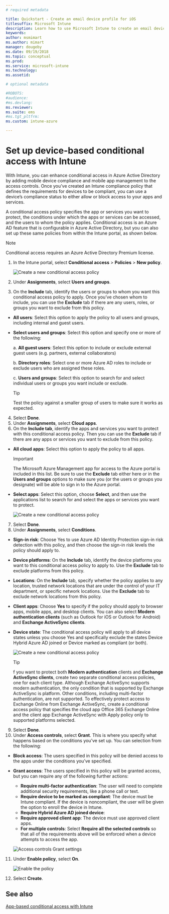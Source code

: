 ```yaml
---
# required metadata

title: Quickstart - Create an email device profile for iOS
titlesuffix: Microsoft Intune
description: Learn how to use Microsoft Intune to create an email device profile so iOS devices can securely connect to company email.
keywords:
author: msmimart
ms.author: mimart
manager: dougeby
ms.date: 09/19/2018
ms.topic: conceptual
ms.prod:
ms.service: microsoft-intune
ms.technology:
ms.assetid: 

# optional metadata

#ROBOTS:
#audience:
#ms.devlang:
ms.reviewer:
ms.suite: ems
#ms.tgt_pltfrm:
ms.custom: intune-azure

---
```


# Set up device-based conditional access with Intune

With Intune, you can enhance conditional access in Azure Active Directory by adding mobile device compliance and mobile app management to the access controls. Once you’ve created an Intune compliance policy that defines the requirements for devices to be compliant, you can use a device’s compliance status to either allow or block access to your apps and services. 

A conditional access policy specifies the app or services you want to protect, the conditions under which the apps or services can be accessed, and the users to whom the policy applies. Conditional access is an Azure AD feature that is configurable in Azure Active Directory, but you can also set up these same policies from within the Intune portal, as shown below.

> [!NOTE]
> Conditional access requires an Azure Active Directory Premium license.

1.	In the Intune portal, select **Conditional access** > **Policies** > **New policy**.
   
    ![Create a new conditional access policy](media/create-conditional-access-intune/create-ca.png)
 
2.	Under **Assignments**, select **Users and groups**. 
3.	On the **Include** tab, identify the users or groups to whom you want this conditional access policy to apply. Once you’ve chosen whom to include, you can use the **Exclude** tab if there are any users, roles, or groups you want to exclude from this policy.
  
   - **All users**: Select this option to apply the policy to all users and groups, including internal and guest users.
  
   - **Select users and groups**: Select this option and specify one or more of the following:
  
     a. **All guest users**: Select this option to include or exclude external guest users (e.g. partners, external collaborators)
      
     b. **Directory roles**: Select one or more Azure AD roles to include or exclude users who are assigned these roles.
      
     c. **Users and groups**: Select this option to search for and select individual users or groups you want include or exclude.
     
      > [!TIP]
      > Test the policy against a smaller group of users to make sure it works as expected.
4.	Select **Done**.
5.	Under **Assignments**, select **Cloud apps**. 
6.	On the **Include tab**, identify the apps and services you want to protect with this conditional access policy. Then you can use the **Exclude** tab if there are any apps or services you want to exclude from this policy.
  - **All cloud apps**: Select this option to apply the policy to all apps.
      > [!IMPORTANT]
      > The Microsoft Azure Management app for access to the Azure portal is included in this list. Be sure to use the **Exclude** tab either here or in the **Users and groups** options to make sure you (or the users or groups you designate) will be able to sign in to the Azure portal. 

  - **Select apps**: Select this option, choose **Select**, and then use the applications list to search for and select the apps or services you want to protect.
    
    ![Create a new conditional access policy](media/create-conditional-access-intune/create-ca-select-apps.png)

7.	Select **Done**.
8.	Under **Assignments**, select **Conditions**.
  - **Sign-in risk**: Choose Yes to use Azure AD Identity Protection sign-in risk detection with this policy, and then choose the sign-in risk levels the policy should apply to.
  - **Device platforms**: On the **Include** tab, identify the device platforms you want to this conditional access policy to apply to. Use the **Exclude** tab to exclude platforms from this policy.
  - **Locations**: On the **Include** tab, specify whether the policy applies to any location, trusted network locations that are under the control of your IT department, or specific network locations. Use the **Exclude** tab to exclude network locations from this policy. 
  - **Client apps**: Choose **Yes** to specify if the policy should apply to browser apps, mobile apps, and desktop clients. You can also select **Modern authentication clients** (such as Outlook for iOS or Outlook for Android) and **Exchange ActiveSync clients**.
  - **Device state**: The conditional access policy will apply to all device states unless you choose Yes and specifically exclude the states Device Hybrid Azure AD joined or Device marked as compliant (or both).
    
    ![Create a new conditional access policy](media/create-conditional-access-intune/create-ca-device-platforms.png)

     > [!TIP]
     > f you want to protect both **Modern authentication** clients and **Exchange ActiveSync clients**, create two separate conditional access policies, one for each client type. Although Exchange ActiveSync supports modern authentication, the only condition that is supported by Exchange ActiveSync is platform. Other conditions, including multi-factor authentication, are not supported. To effectively protect access to Exchange Online from Exchange ActiveSync, create a conditional access policy that specifies the cloud app Office 365 Exchange Online and the client app Exchange ActiveSync with Apply policy only to supported platforms selected.

9.	Select **Done**.
10.	Under **Access controls**, select **Grant**. This is where you specify what happens based on the conditions you’ve set up. You can selection from the following:
  - **Block access**: The users specified in this policy will be denied access to the apps under the conditions you’ve specified.
  - **Grant access**: The users specified in this policy will be granted access, but you can require any of the following further actions:
     - **Require multi-factor authentication**: The user will need to complete additional security requirements, like a phone call or text.
     - **Require device to be marked as compliant**: The device must be Intune compliant. If the device is noncompliant, the user will be given the option to enroll the device in Intune. 
     - **Require Hybrid Azure AD joined device**:
     - **Require approved client app**: The device must use approved client apps. 
     - **For multiple controls**: Select **Require all the selected controls** so that all of the requirements above will be enforced when a device attempts to access the app.
    
    ![Access controls Grant settings](media/create-conditional-access-intune/create-ca-grant-access-settings.png)
 
11.	Under **Enable policy**, select **On**.
     
    ![Enable the policy](media/create-conditional-access-intune/enable-policy.png)

12.	Select **Create**.

## See also
[App-based conditional access with Intune](app-based-conditional-access-intune.md)